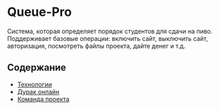 # Queue-Pro
Система, которая определяет порядок студентов для сдачи на пиво. Поддерживает базовые операции: включить сайт, выключить сайт, авторизация, посмотреть файлы проекта, дайте денег и т.д.
## Содержание
- [Технологии](https://ih_tam_net)
- [Дурак онлайн](https://razlozhi.ru/durak)
- [Команда проекта](https://fsin.gov.ru/criminal/)

